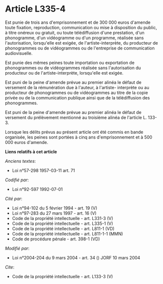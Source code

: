 # Article L335-4

Est punie de trois ans d'emprisonnement et de 300 000 euros d'amende toute fixation, reproduction, communication ou mise à
disposition du public, à titre onéreux ou gratuit, ou toute télédiffusion d'une prestation, d'un phonogramme, d'un
vidéogramme ou d'un programme, réalisée sans l'autorisation, lorsqu'elle est exigée, de l'artiste-interprète, du producteur
de phonogrammes ou de vidéogrammes ou de l'entreprise de communication audiovisuelle. 

Est punie des mêmes peines toute importation ou exportation de phonogrammes ou de vidéogrammes réalisée sans l'autorisation
du producteur ou de l'artiste-interprète, lorsqu'elle est exigée. 

Est puni de la peine d'amende prévue au premier alinéa le défaut de versement de la rémunération due à l'auteur, à l'artiste-
interprète ou au producteur de phonogrammes ou de vidéogrammes au titre de la copie privée ou de la communication publique
ainsi que de la télédiffusion des phonogrammes. 

Est puni de la peine d'amende prévue au premier alinéa le défaut de versement du prélèvement mentionné au troisième alinéa de
l'article L. 133-3. 

Lorsque les délits prévus au présent article ont été commis en bande organisée, les peines sont portées à cinq ans
d'emprisonnement et à 500 000 euros d'amende.

**Liens relatifs à cet article**

_Anciens textes_:

  - Loi n°57-298 1957-03-11 art. 71

_Codifié par_:

  - Loi n°92-597 1992-07-01

_Cité par_:

  - Loi n°94-102 du 5 février 1994 - art. 19 (V)
  - Loi n°97-283 du 27 mars 1997 - art. 16 (V)
  - Code de la propriété intellectuelle - art. L331-3 (V)
  - Code de la propriété intellectuelle - art. L335-1 (V)
  - Code de la propriété intellectuelle - art. L811-1 (VD)
  - Code de la propriété intellectuelle - art. L811-1-1 (MMN)
  - Code de procédure pénale - art. 398-1 (VD)

_Modifié par_:

  - Loi n°2004-204 du 9 mars 2004 - art. 34 () JORF 10 mars 2004

_Cite_:

  - Code de la propriété intellectuelle - art. L133-3 (V)
